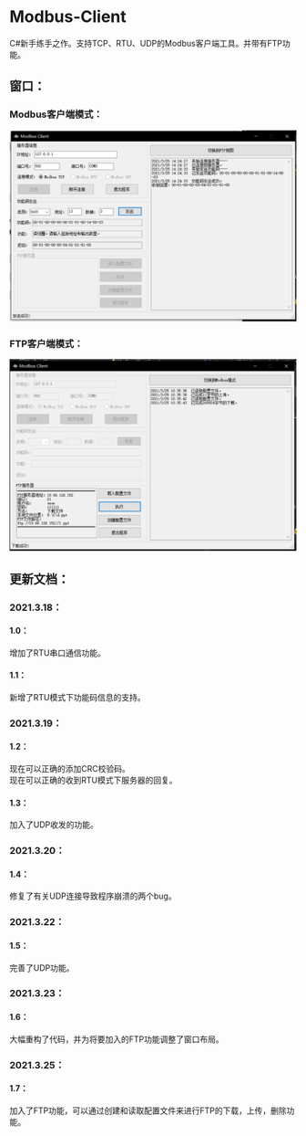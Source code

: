 # Modbus-Client
C#新手练手之作。支持TCP、RTU、UDP的Modbus客户端工具。并带有FTP功能。

## 窗口：
### Modbus客户端模式：
![image](https://github.com/Firemountaincold/Modbus-Client/blob/main/Image2.png)
### FTP客户端模式：  
![image](https://github.com/Firemountaincold/Modbus-Client/blob/main/Image.png)

## 更新文档： 
### 2021.3.18： 
#### 1.0： 
增加了RTU串口通信功能。 
#### 1.1： 
新增了RTU模式下功能码信息的支持。
### 2021.3.19：
#### 1.2：
现在可以正确的添加CRC校验码。  
现在可以正确的收到RTU模式下服务器的回复。
#### 1.3：
加入了UDP收发的功能。
### 2021.3.20：
#### 1.4：
修复了有关UDP连接导致程序崩溃的两个bug。
### 2021.3.22：
#### 1.5：
完善了UDP功能。
### 2021.3.23：
#### 1.6：
大幅重构了代码，并为将要加入的FTP功能调整了窗口布局。
### 2021.3.25：
#### 1.7：
加入了FTP功能，可以通过创建和读取配置文件来进行FTP的下载，上传，删除功能。

